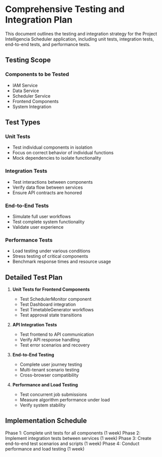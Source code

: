 # Comprehensive Testing and Integration Plan

This document outlines the testing and integration strategy for the Project Intelligencia Scheduler application, including unit tests, integration tests, end-to-end tests, and performance tests.

## Testing Scope

### Components to be Tested

- IAM Service
- Data Service
- Scheduler Service
- Frontend Components
- System Integration

## Test Types

### Unit Tests

- Test individual components in isolation
- Focus on correct behavior of individual functions
- Mock dependencies to isolate functionality

### Integration Tests

- Test interactions between components
- Verify data flow between services
- Ensure API contracts are honored

### End-to-End Tests

- Simulate full user workflows
- Test complete system functionality
- Validate user experience

### Performance Tests

- Load testing under various conditions
- Stress testing of critical components
- Benchmark response times and resource usage

## Detailed Test Plan

1. **Unit Tests for Frontend Components**
   - Test SchedulerMonitor component
   - Test Dashboard integration
   - Test TimetableGenerator workflows
   - Test approval state transitions

2. **API Integration Tests**
   - Test frontend to API communication
   - Verify API response handling
   - Test error scenarios and recovery

3. **End-to-End Testing**
   - Complete user journey testing
   - Multi-tenant scenario testing
   - Cross-browser compatibility

4. **Performance and Load Testing**
   - Test concurrent job submissions
   - Measure algorithm performance under load
   - Verify system stability

## Implementation Schedule

Phase 1: Complete unit tests for all components (1 week)
Phase 2: Implement integration tests between services (1 week)
Phase 3: Create end-to-end test scenarios and scripts (1 week)
Phase 4: Conduct performance and load testing (1 week)
